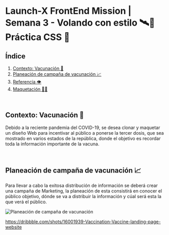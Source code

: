 # Launch-X FrontEnd Mission | Semana 3 - Volando con estilo 🛰️🎨 Práctica CSS 🎨

## **Índice**
1. [Contexto: Vacunación 💉](https://github.com/FedericoCadena9/LaunchX-Semana2#caso-pasteleria-)
2. [Planeación de campaña de vacunación 📈](https://github.com/FedericoCadena9/LaunchX-Semana2#caso-pasteleria-)
3. [Referencia 👁️](https://github.com/FedericoCadena9/LaunchX-Semana2#caso-pasteleria-)
4. [Maquetación 👨‍💻](https://github.com/FedericoCadena9/LaunchX-Semana2#caso-pasteleria-)


<br/>

## **Contexto: Vacunación 💉**

Debido a la reciente pandemia del COVID-19, se desea clonar y maquetar un diseño Web  para incentivar al público a ponerse la tercer dosis, que sea mostrado en varios estados de la república, donde el objetivo es recordar toda la información importante de la vacuna.

<br/>

## **Planeación de campaña de vacunación 📈**

Para llevar a cabo la exitosa distribución de información se deberá crear una campaña de Marketing, la planeación de esta consistirá en conocer el público objetivo, dónde se va a distribuir la información y cúal será esta la que verá el público.

![Planeación de campaña de vacunación]()


https://dribbble.com/shots/16001939-Vaccination-Vaccine-landing-page-website